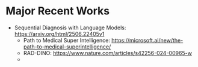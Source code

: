# Major Recent Works

- Sequential Diagnosis with Language Models: https://arxiv.org/html/2506.22405v1
  - Path to Medical Super Intelligence: https://microsoft.ai/new/the-path-to-medical-superintelligence/
  - RAD-DINO: https://www.nature.com/articles/s42256-024-00965-w
  - 
